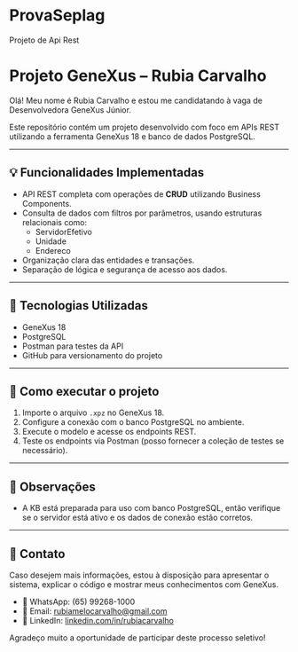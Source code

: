 # ProvaSeplag
Projeto de Api Rest
# Projeto GeneXus – Rubia Carvalho

Olá! Meu nome é Rubia Carvalho e estou me candidatando à vaga de Desenvolvedora GeneXus Júnior.

Este repositório contém um projeto desenvolvido com foco em APIs REST utilizando a ferramenta GeneXus 18 e banco de dados PostgreSQL.

---

## 💡 Funcionalidades Implementadas

- API REST completa com operações de **CRUD** utilizando Business Components.
- Consulta de dados com filtros por parâmetros, usando estruturas relacionais como:
  - ServidorEfetivo
  - Unidade
  - Endereco
- Organização clara das entidades e transações.
- Separação de lógica e segurança de acesso aos dados.

---

## 🧰 Tecnologias Utilizadas

- GeneXus 18 
- PostgreSQL
- Postman para testes da API
- GitHub para versionamento do projeto

---

## 🚀 Como executar o projeto

1. Importe o arquivo `.xpz` no GeneXus 18.
2. Configure a conexão com o banco PostgreSQL no ambiente.
3. Execute o modelo e acesse os endpoints REST.
4. Teste os endpoints via Postman (posso fornecer a coleção de testes se necessário).

---

## 🧾 Observações

- A KB está preparada para uso com banco PostgreSQL, então verifique se o servidor está ativo e os dados de conexão estão corretos.
---

## 🤝 Contato

Caso desejem mais informações, estou à disposição para apresentar o sistema, explicar o código e mostrar meus conhecimentos com GeneXus.

- 💬 WhatsApp: (65) 99268-1000
- 📧 Email: rubiamelocarvalho@gmail.com
- 💼 LinkedIn: [linkedin.com/in/rubiacarvalho](https://linkedin.com/in/rubiacarvalho)

Agradeço muito a oportunidade de participar deste processo seletivo!
